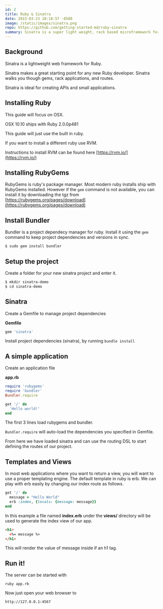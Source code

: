 ```yaml
---
id: 2
title: Ruby & Sinatra
date: 2015-03-23 18:18:57 -0500
image: /static/images/sinatra.png
repo: https://github.com/getting-started-md/ruby-sinatra
summary: Sinatra is a super light weight, rack based microframework for ruby. Sinatra is a great place to start when learning ruby.
---
```


## Background

Sinatra is a lightweight web framework for Ruby.

Sinatra makes a great starting point for any new Ruby developer. Sinatra walks you though gems, rack applications, and routes.

Sinatra is ideal for creating APIs and small applications.

## Installing Ruby

This guide will focus on OSX.

OSX 10.10 ships with Ruby 2.0.0p481

This guide will just use the built in ruby.

If you want to install a different ruby use RVM.

Instructions to install RVM can be found here [https://rvm.io/](https://rvm.io/)


## Installing RubyGems

RubyGems is ruby's package manager. Most modern ruby installs ship with RubyGems installed. However if the `gem` command is not available, you can install it by downloading the tgz from [https://rubygems.org/pages/download](https://rubygems.org/pages/download)

## Install Bundler

Bundler is a project dependecy manager for ruby. Install it using the `gem` command to keep project dependencies and versions in sync.

```bash
$ sudo gem install bundler
```


## Setup the project


Create a folder for your new sinatra project and enter it.

```bash
$ mkdir sinatra-demo
$ cd sinatra-demo
```

## Sinatra


Create a Gemfile to manage project dependencies 

**Gemfile**

```ruby
gem 'sinatra'
```

Install project dependencies (sinatra), by running `bundle install`

## A simple application


Create an application file

**app.rb**

```ruby
require 'rubygems'
require 'bundler'
Bundler.require

get '/' do
  'Hello world!'
end
```

The first 3 lines load rubygems and bundler.

`Bundler.require` will auto-load the dependencies you specified in Gemfile.

From here we have loaded sinatra and can use the routing DSL to start defining the routes of our project.

## Templates and Views

In most web applications where you want to return a view, you will want to use a proper templating engine. The default template in ruby is erb. We can play with erb easily by changing our index route as follows.

```ruby
get '/' do
  message = "Hello World"
  erb :index, {locals: {message: message}}
end
```

In this example a file named **index.erb** under the **views/** directory will be used to generate the index view of our app.

```html
<h1> 
  <%= message %> 
</h1>
```

This will render the value of message inside if an h1 tag.


## Run it!

The server can be started with

`ruby app.rb`

Now just open your web browser to

`http://127.0.0.1:4567`
